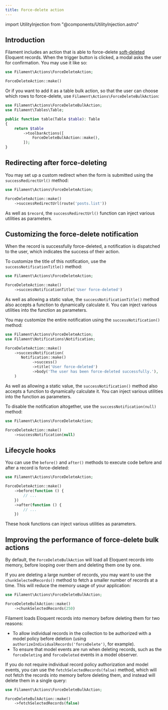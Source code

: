 ```yaml
---
title: Force-delete action
---
```

import UtilityInjection from "@components/UtilityInjection.astro"

## Introduction

Filament includes an action that is able to force-delete [soft-deleted](https://laravel.com/docs/eloquent#soft-deleting) Eloquent records. When the trigger button is clicked, a modal asks the user for confirmation. You may use it like so:

```php
use Filament\Actions\ForceDeleteAction;

ForceDeleteAction::make()
```

Or if you want to add it as a table bulk action, so that the user can choose which rows to force-delete, use `Filament\Actions\ForceDeleteBulkAction`:

```php
use Filament\Actions\ForceDeleteBulkAction;
use Filament\Tables\Table;

public function table(Table $table): Table
{
    return $table
        ->toolbarActions([
            ForceDeleteBulkAction::make(),
        ]);
}
```

## Redirecting after force-deleting

You may set up a custom redirect when the form is submitted using the `successRedirectUrl()` method:

```php
use Filament\Actions\ForceDeleteAction;

ForceDeleteAction::make()
    ->successRedirectUrl(route('posts.list'))
```

<UtilityInjection set="actions" version="4.x">As well as `$record`, the `successRedirectUrl()` function can inject various utilities as parameters.</UtilityInjection>

## Customizing the force-delete notification

When the record is successfully force-deleted, a notification is dispatched to the user, which indicates the success of their action.

To customize the title of this notification, use the `successNotificationTitle()` method:

```php
use Filament\Actions\ForceDeleteAction;

ForceDeleteAction::make()
    ->successNotificationTitle('User force-deleted')
```

<UtilityInjection set="actions" version="4.x">As well as allowing a static value, the `successNotificationTitle()` method also accepts a function to dynamically calculate it. You can inject various utilities into the function as parameters.</UtilityInjection>

You may customize the entire notification using the `successNotification()` method:

```php
use Filament\Actions\ForceDeleteAction;
use Filament\Notifications\Notification;

ForceDeleteAction::make()
    ->successNotification(
       Notification::make()
            ->success()
            ->title('User force-deleted')
            ->body('The user has been force-deleted successfully.'),
    )
```

<UtilityInjection set="actions" version="4.x" extras="Notification;;Filament\Notifications\Notification;;$notification;;The default notification object, which could be a useful starting point for customization.">As well as allowing a static value, the `successNotification()` method also accepts a function to dynamically calculate it. You can inject various utilities into the function as parameters.</UtilityInjection>

To disable the notification altogether, use the `successNotification(null)` method:

```php
use Filament\Actions\ForceDeleteAction;

ForceDeleteAction::make()
    ->successNotification(null)
```

## Lifecycle hooks

You can use the `before()` and `after()` methods to execute code before and after a record is force-deleted:

```php
use Filament\Actions\ForceDeleteAction;

ForceDeleteAction::make()
    ->before(function () {
        // ...
    })
    ->after(function () {
        // ...
    })
```

<UtilityInjection set="actions" version="4.x">These hook functions can inject various utilities as parameters.</UtilityInjection>

## Improving the performance of force-delete bulk actions

By default, the `ForceDeleteBulkAction` will load all Eloquent records into memory, before looping over them and deleting them one by one.

If you are deleting a large number of records, you may want to use the `chunkSelectedRecords()` method to fetch a smaller number of records at a time. This will reduce the memory usage of your application:

```php
use Filament\Actions\ForceDeleteBulkAction;

ForceDeleteBulkAction::make()
    ->chunkSelectedRecords(250)
```

Filament loads Eloquent records into memory before deleting them for two reasons:

- To allow individual records in the collection to be authorized with a model policy before deletion (using `authorizeIndividualRecords('forceDelete')`, for example).
- To ensure that model events are run when deleting records, such as the `forceDeleting` and `forceDeleted` events in a model observer.

If you do not require individual record policy authorization and model events, you can use the `fetchSelectedRecords(false)` method, which will not fetch the records into memory before deleting them, and instead will delete them in a single query:

```php
use Filament\Actions\ForceDeleteBulkAction;

ForceDeleteBulkAction::make()
    ->fetchSelectedRecords(false)
```
